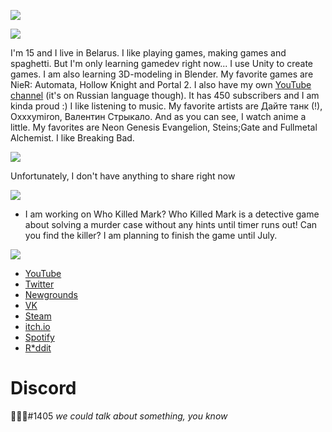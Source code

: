 <img src="https://cdn.discordapp.com/attachments/820698926733590531/985204381827878912/sikvoyo.png"></img>

<img src="https://img.itch.zone/aW1nLzkxNjgwNDQucG5n/original/F4ANF%2B.png" align="center"></img>

I'm 15 and I live in Belarus. I like playing games, making games and spaghetti. But I'm only learning gamedev right now... I use Unity to create games. I am also learning 3D-modeling in Blender. My favorite games are NieR: Automata, Hollow Knight and Portal 2. I also have my own [YouTube channel](https://www.youtube.com/c/Sikvoyo) (it's on Russian language though). It has 450 subscribers and I am kinda proud :) I like listening to music. My favorite artists are Дайте танк (!), Oxxxymiron, Валентин Стрыкало. And as you can see, I watch anime a little. My favorites are Neon Genesis Evangelion, Steins;Gate and Fullmetal Alchemist. I like Breaking Bad.

<img src="https://img.itch.zone/aW1nLzkxNjgwNzgucG5n/original/yYkRM9.png" align="center"></img>

Unfortunately, I don't have anything to share right now

<img src="https://img.itch.zone/aW1nLzkxNjgwOTEucG5n/original/VoZZeE.png" align="center"></img>

* I am working on Who Killed Mark? Who Killed Mark is a detective game about solving a murder case without any hints until timer runs out! Can you find the killer? I am planning to finish the game until July. 

<img src="https://img.itch.zone/aW1nLzkxNjgyMzUucG5n/original/3I50N9.png" align="center"></img>

* [YouTube](https://www.youtube.com/c/Sikvoyo)
* [Twitter](https://twitter.com/HoyyaSenpai)
* [Newgrounds](https://sikvoyo.newgrounds.com/)
* [VK](https://vk.com/sikvoyo)
* [Steam](https://steamcommunity.com/id/sikvoyo)
* [itch.io](https://sikvoyo.itch.io/)
* [Spotify](https://open.spotify.com/user/uf54ekf86axg4lvzivm1wedqr)
* [R\*ddit](https://www.reddit.com/user/w3lcome_home_senpai)

# Discord

᲼᲼᲼#1405 *we could talk about something, you know*
